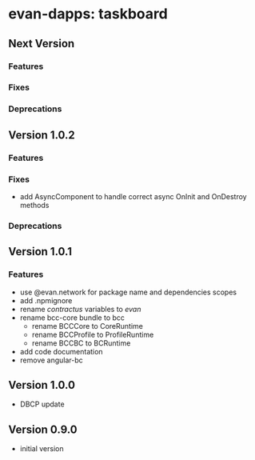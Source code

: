 # evan-dapps: taskboard

## Next Version
### Features
### Fixes
### Deprecations

## Version 1.0.2
### Features
### Fixes
- add AsyncComponent to handle correct async OnInit and OnDestroy methods

### Deprecations

## Version 1.0.1
### Features
- use @evan.network for package name and dependencies scopes
- add .npmignore
- rename *contractus* variables to *evan*
- rename bcc-core bundle to bcc
  - rename BCCCore to CoreRuntime
  - rename BCCProfile to ProfileRuntime
  - rename BCCBC to BCRuntime
- add code documentation
- remove angular-bc

## Version 1.0.0
- DBCP update

## Version 0.9.0
- initial version